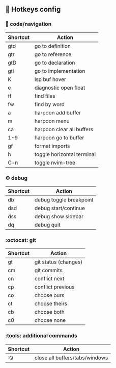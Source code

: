 ## :wrench: Hotkeys config

### :mag_right: code/navigation

| Shortcut   | Action                        |
|------------|-------------------------------|
| gtd        | go to definition              |
| gtr        | go to reference               |
| gtD        | go to declaration             |
| gti        | go to implementation          |
| K          | lsp buf hover                 |
| <leader>e  | diagnostic open float         |
| <leader>ff | find files                    |
| <leader>fw | find by word                  |
| <leader>a  | harpoon add buffer            |
| <leader>m  | harpoon menu                  |
| <leader>ca | harpoon clear all buffers     |
| <leader>1-9| harpoon go to buffer          |
| <leader>gf | format imports                |
| <leader>h  | toggle horizontal terminal    |
| C-n        | toggle nvim-tree              |

### :gear: debug

| Shortcut   | Action                        |
|------------|-------------------------------|
| <leader>db | debug toggle breakpoint       |
| <leader>dsd| debug start/continue          |
| <leader>dss| debug show sidebar            |
| <leader>dq | debug quit                    |

### :octocat: git

| Shortcut   | Action                        |
|------------|-------------------------------|
| <leader>gt | git status (changes)          |
| <leader>cm | git commits                   |
| cn         | conflict next                 |
| cp         | conflict previous             |
| co         | choose ours                   |
| ct         | choose theirs                 |
| cb         | choose both                   |
| c0         | choose none                   |

### :tools: additional commands

| Shortcut   | Action                         |
|------------|--------------------------------|
| :Q         | close all buffers/tabs/windows |
